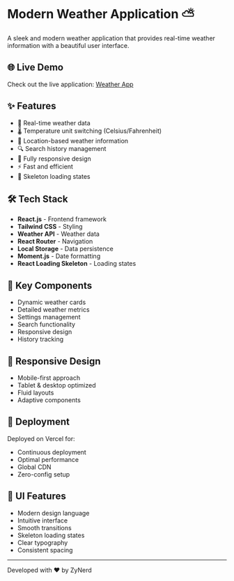 # Modern Weather Application ⛅

A sleek and modern weather application that provides real-time weather information with a beautiful user interface.

## 🌐 Live Demo

Check out the live application: [Weather App](https://zynerd-assignment.vercel.app/)

## ✨ Features

- 🎯 Real-time weather data
- 🌡️ Temperature unit switching (Celsius/Fahrenheit)
- 📍 Location-based weather information
- 🔍 Search history management
- 📱 Fully responsive design
- ⚡ Fast and efficient
- 🦴 Skeleton loading states

## 🛠️ Tech Stack

- **React.js** - Frontend framework
- **Tailwind CSS** - Styling
- **Weather API** - Weather data
- **React Router** - Navigation
- **Local Storage** - Data persistence
- **Moment.js** - Date formatting
- **React Loading Skeleton** - Loading states

## 💫 Key Components

- Dynamic weather cards
- Detailed weather metrics
- Settings management
- Search functionality
- Responsive design
- History tracking

## 📱 Responsive Design

- Mobile-first approach
- Tablet & desktop optimized
- Fluid layouts
- Adaptive components

## 🚀 Deployment

Deployed on Vercel for:
- Continuous deployment
- Optimal performance
- Global CDN
- Zero-config setup

## 🎨 UI Features

- Modern design language
- Intuitive interface
- Smooth transitions
- Skeleton loading states
- Clear typography
- Consistent spacing

---

Developed with ❤️ by ZyNerd
